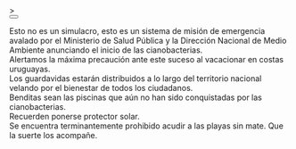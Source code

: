 <!DOCTYPE html>
<html>
    <head>
    	<meta charset="utf-8">
        <title>Cianobacterias</title>
      <link href="https://fonts.googleapis.com/css?family=Montserrat&display=swap" rel="stylesheet">>
        <link rel="stylesheet" type="text/css" href="estilo.css">
    </head>
    <body>
        <div class="scroll-up" id="player">
        <a href="comienzo.html"><button class="block"></button></a>
      <p>Esto no es un simulacro, esto es un sistema de misión de emergencia avalado por el Ministerio de Salud Pública y la Dirección Nacional de Medio Ambiente anunciando el inicio de las cianobacterias.
        <br>
        Alertamos la máxima precaución ante este suceso al vacacionar en costas uruguayas.
        <br>
        Los guardavidas estarán distribuidos a lo largo del territorio nacional velando por el bienestar de todos los ciudadanos.
        <br>
        Benditas sean las piscinas que aún no han sido conquistadas por las cianobacterias.
        <br>
        Recuerden ponerse protector solar.
        <br>
        Se encuentra terminantemente prohibido acudir a las playas sin mate.
        Que la suerte los acompañe.
      </p>
      <audio autoplay>
        <source src="audio.ogg" type="audio/ogg">
        <source src="audio.mp3" type="audio/mpeg">
        </audio>
    </div>
    </body>
</html>
